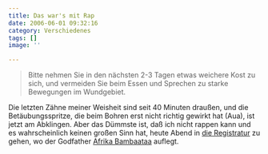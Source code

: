 ```yaml
---
title: Das war's mit Rap
date: 2006-06-01 09:32:16
category: Verschiedenes
tags: []
image: ''

---
```


> Bitte nehmen Sie in den nächsten 2-3 Tagen etwas weichere Kost zu sich, und vermeiden Sie beim Essen und Sprechen zu starke Bewegungen im Wundgebiet.

Die letzten Zähne meiner Weisheit sind seit 40 Minuten draußen, und die Betäubungsspritze, die beim Bohren erst nicht richtig gewirkt hat (Aua), ist jetzt am Abklingen. Aber das Dümmste ist, daß ich nicht rappen kann und es wahrscheinlich keinen großen Sinn hat, heute Abend in [die Registratur](http://www.dieregistratur.de/) zu gehen, wo der Godfather [Afrika Bambaataa](http://de.wikipedia.org/wiki/Afrika_Bambaataa) auflegt.
